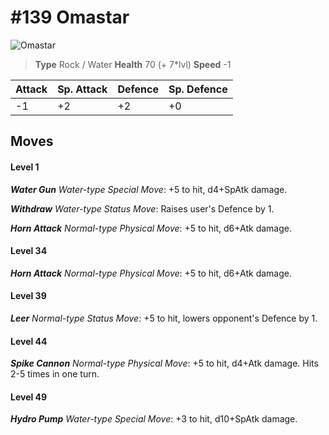 # #139 Omastar


![Omastar](https://img.pokemondb.net/sprites/home/normal/1x/omastar.png)

> **Type** Rock / Water
> **Health** 70 (+ 7\*lvl)
> **Speed** -1

| Attack | Sp. Attack | Defence | Sp. Defence |
| ------ | ---------- | ------- | ----------- |
| -1 | +2 | +2 | +0 |

## Moves
#### Level 1

***Water Gun** Water-type Special Move*: +5 to hit, d4+SpAtk damage. 

***Withdraw** Water-type Status Move*: Raises user's Defence by 1.

***Horn Attack** Normal-type Physical Move*: +5 to hit, d6+Atk damage. 
#### Level 34

***Horn Attack** Normal-type Physical Move*: +5 to hit, d6+Atk damage. 
#### Level 39

***Leer** Normal-type Status Move*: +5 to hit, lowers opponent's Defence by 1.
#### Level 44

***Spike Cannon** Normal-type Physical Move*: +5 to hit, d4+Atk damage. Hits 2-5 times in one turn.
#### Level 49

***Hydro Pump** Water-type Special Move*: +3 to hit, d10+SpAtk damage. 

